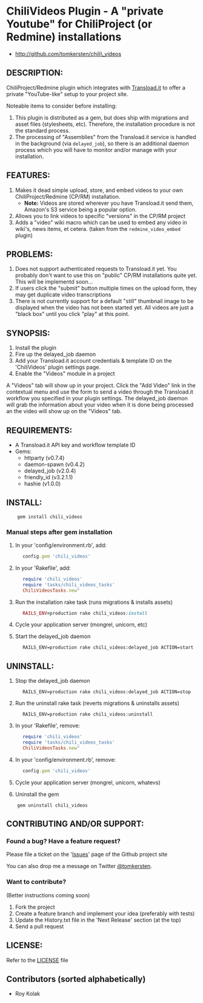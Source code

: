 # ChiliVideos Plugin - A "private Youtube" for ChiliProject (or Redmine) installations

* http://github.com/tomkersten/chili\_videos

## DESCRIPTION:

ChiliProject/Redmine plugin which integrates with [Transload.it](http://transload.it)
to offer a private "YouTube-like" setup to your project site.

Noteable items to consider before installing:

1. This plugin is distributed as a gem, but does
   ship with migrations and asset files (stylesheets, etc). Therefore,
   the installation procedure is not the standard process.
1. The processing of "Assemblies" from the Transload.it service is
   handled in the background (via `delayed_job`), so there is an
   additional daemon process which you will have to monitor and/or
   manage with your installation.

## FEATURES:

1. Makes it dead simple upload, store, and embed videos to your own
   ChiliProject/Redmine (CP/RM) installation.
   - **Note:** Videos are stored wherever you have Transload.it send them,
       Amazon's S3 service being a popular option.
1. Allows you to link videos to specific "versions" in the CP/RM
   project
1. Adds a "video" wiki macro which can be used to embed any video in
   wiki's, news items, et cetera. (taken from the `redmine_video_embed`
   plugin)

## PROBLEMS:

1. Does not support authenticated requests to Transload.it yet. You
   probably don't want to use this on "public" CP/RM installations
   quite yet. This will be implementd soon...
1. If users click the "submit" button multiple times on the upload
   form, they may get duplicate video transcriptions
1. There is not currently support for a default "still" thumbnail image
   to be displayed when the video has not been started yet. All videos
   are just a "black box" until you click "play" at this point.

## SYNOPSIS:

1. Install the plugin
1. Fire up the delayed\_job daemon
1. Add your Transload.it account credentials & template ID on the
   'ChiliVideos' plugin settings page.
1. Enable the "Videos" module in a project

A "Videos" tab will show up in your project. Click the "Add Video" link
in the contextual menu and use the form to send a video through the
Transload.it workflow you specified in your plugin settings. The
delayed\_job daemon will grab the information about your video when
it is done being processed an the video will show up on the "Videos" tab.

## REQUIREMENTS:

* A Transload.it API key and workflow template ID
* Gems:
  - httparty (v0.7.4)
  - daemon-spawn (v0.4.2)
  - delayed\_job (v2.0.4)
  - friendly\_id (v3.2.1.1)
  - hashie (v1.0.0)

## INSTALL:

```
    gem install chili_videos
```

### Manual steps after gem installation

1. In your 'config/environment.rb', add:

``` ruby
      config.gem 'chili_videos'
```

2. In your 'Rakefile', add:

``` ruby
      require 'chili_videos'
      require 'tasks/chili_videos_tasks'
      ChiliVideosTasks.new"
```

3. Run the installation rake task (runs migrations & installs assets)

``` ruby
      RAILS_ENV=production rake chili_videos:install
```

4. Cycle your application server (mongrel, unicorn, etc)

5. Start the delayed\_job daemon

```
      RAILS_ENV=production rake chili_videos:delayed_job ACTION=start
```

## UNINSTALL:

1. Stop the delayed\_job daemon

```
      RAILS_ENV=production rake chili_videos:delayed_job ACTION=stop
```

2. Run the uninstall rake task (reverts migrations & uninstalls assets)

```
      RAILS_ENV=production rake chili_videos:uninstall
```

3. In your 'Rakefile', remove:

``` ruby
      require 'chili_videos'
      require 'tasks/chili_videos_tasks'
      ChiliVideosTasks.new"
```

4. In your 'config/environment.rb', remove:

``` ruby
      config.gem 'chili_videos'
```

5. Cycle your application server (mongrel, unicorn, whatevs)

6. Uninstall the gem

```
    gem uninstall chili_videos
```

## CONTRIBUTING AND/OR SUPPORT:

### Found a bug? Have a feature request?

Please file a ticket on the '[Issues](https://github.com/tomkersten/chili_videos/issues)'
page of the Github project site

You can also drop me a message on Twitter [@tomkersten](http://twitter.com/tomkersten).
### Want to contribute?

(Better instructions coming soon)
1. Fork the project
1. Create a feature branch and implement your idea (preferably with
   tests)
1. Update the History.txt file in the 'Next Release' section (at the top)
1. Send a pull request

## LICENSE:

Refer to the [LICENSE](https://github.com/tomkersten/chili_videos/blob/master/LICENSE) file

## Contributors (sorted alphabetically)

* Roy Kolak

